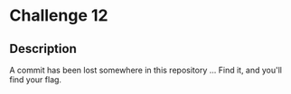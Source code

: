 # Challenge 12

## Description

A commit has been lost somewhere in this repository ... Find it, and you'll find your flag.